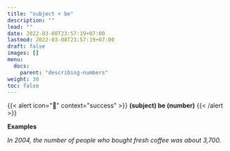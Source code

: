 ```yaml
---
title: "subject + be"
description: ""
lead: ""
date: 2022-03-08T23:57:19+07:00
lastmod: 2022-03-08T23:57:19+07:00
draft: false
images: []
menu:
  docs:
    parent: "describing-numbers"
weight: 30
toc: false
---
```


{{< alert icon="🌱" context="success" >}}
**(subject) be (number)**
{{< /alert >}}

**Examples**

_In 2004, the number of people who bought fresh coffee was about 3,700._
